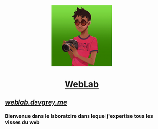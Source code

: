 <p align="center"><img src="logo.jpg" height="200"></p>

<a href="https://weblab.devgrey.me"><h1 align="center">WebLab</h1></a>

## [***weblab.devgrey.me***](weblab.devgrey.me)
### Bienvenue dans le laboratoire dans lequel j'expertise tous les visses du web
